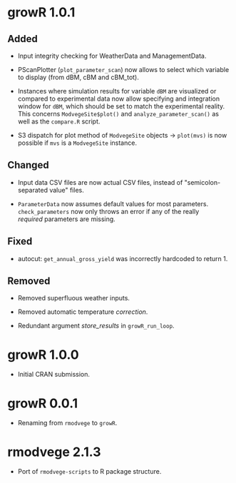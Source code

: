 # growR 1.0.1

## Added

* Input integrity checking for WeatherData and ManagementData.

* PScanPlotter (`plot_parameter_scan`) now allows to select which variable to 
  display (from dBM, cBM and cBM_tot).

* Instances where simulation results for variable `dBM` are visualized or 
  compared to experimental data now allow specifying and integration window 
  for `dBM`, which should be set to match the experimental reality. This 
  concerns `ModvegeSite$plot()` and `analyze_parameter_scan()` as well as the 
  `compare.R` script.

* S3 dispatch for plot method of `ModvegeSite` objects -> `plot(mvs)` is now 
  possible if `mvs` is a `ModvegeSite` instance.

## Changed

* Input data CSV files are now actual CSV files, instead of 
  "semicolon-separated value" files.

* `ParameterData` now assumes default values for most parameters. 
  `check_parameters` now only throws an error if any of the really  
  *required* parameters are missing.

## Fixed

* autocut: `get_annual_gross_yield` was incorrectly hardcoded to return 1.

## Removed

* Removed superfluous weather inputs.

* Removed automatic temperature *correction*.

* Redundant argument *store_results* in `growR_run_loop`.

# growR 1.0.0

* Initial CRAN submission.

# growR 0.0.1

* Renaming from `rmodvege` to `growR`.

# rmodvege 2.1.3

* Port of `rmodvege-scripts` to R package structure.
